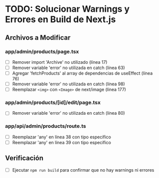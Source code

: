 # TODO: Solucionar Warnings y Errores en Build de Next.js

## Archivos a Modificar

### app/admin/products/page.tsx
- [ ] Remover import 'Archive' no utilizado (línea 17)
- [ ] Remover variable 'error' no utilizada en catch (línea 63)
- [ ] Agregar 'fetchProducts' al array de dependencias de useEffect (línea 76)
- [ ] Remover variable 'error' no utilizada en catch (línea 98)
- [ ] Reemplazar `<img>` con `<Image>` de next/image (línea 177)

### app/admin/products/[id]/edit/page.tsx
- [ ] Remover variable 'error' no utilizada en catch (línea 80)

### app/api/admin/products/route.ts
- [ ] Reemplazar 'any' en línea 38 con tipo específico
- [ ] Reemplazar 'any' en línea 39 con tipo específico

## Verificación
- [ ] Ejecutar `npm run build` para confirmar que no hay warnings ni errores
